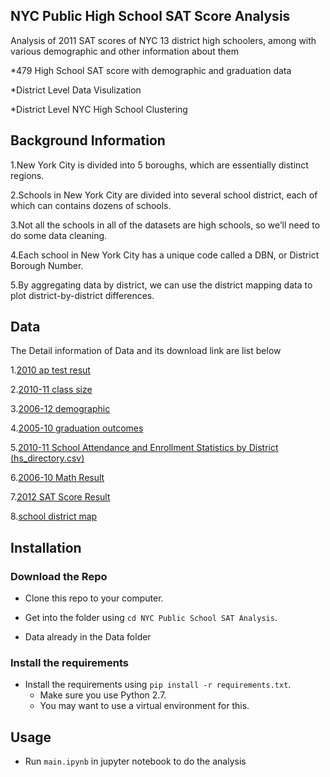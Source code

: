 NYC Public High School SAT Score Analysis
-----------------------

Analysis of 2011 SAT scores of NYC 13 district high schoolers, among with various demographic and other information about them

*479 High School SAT score with demographic and graduation data

*District Level Data Visulization

*District Level NYC High School Clustering

Background Information
----------------------


1.New York City is divided into 5 boroughs, which are essentially distinct regions.

2.Schools in New York City are divided into several school district, each of which can contains dozens of schools.

3.Not all the schools in all of the datasets are high schools, so we’ll need to do some data cleaning.

4.Each school in New York City has a unique code called a DBN, or District Borough Number.

5.By aggregating data by district, we can use the district mapping data to plot district-by-district differences.


Data
----------------------
The Detail information of Data and its download link are list below

1.[2010 ap test resut](https://data.cityofnewyork.us/Education/AP-College-Board-2010-School-Level-Results/itfs-ms3e)

2.[2010-11 class size](https://data.cityofnewyork.us/Education/2010-2011-Class-Size-School-level-detail/urz7-pzb3)

3.[2006-12 demographic](https://data.cityofnewyork.us/Education/School-Demographics-and-Accountability-Snapshot-20/ihfw-zy9j)

4.[2005-10 graduation outcomes](https://data.cityofnewyork.us/Education/Graduation-Outcomes-Classes-Of-2005-2010-School-Le/vh2h-md7a)

5.[2010-11 School Attendance and Enrollment Statistics by District (hs_directory.csv)](https://data.cityofnewyork.us/Education/School-Attendance-and-Enrollment-Statistics-by-Dis/7z8d-msnt)

6.[2006-10 Math Result](https://data.cityofnewyork.us/Education/NYS-Math-Test-Results-By-Grade-2006-2011-School-Le/jufi-gzgp)

7.[2012 SAT Score Result](https://data.cityofnewyork.us/Education/SAT-Results/f9bf-2cp4)

8.[school district map](https://data.cityofnewyork.us/Education/School-Districts/r8nu-ymqj)

Installation
----------------------

### Download the Repo

* Clone this repo to your computer.

* Get into the folder using `cd NYC Public School SAT Analysis`.

* Data already in the Data folder

### Install the requirements
 
* Install the requirements using `pip install -r requirements.txt`.
    * Make sure you use Python 2.7.
    * You may want to use a virtual environment for this.

Usage
-----------------------

* Run  `main.ipynb` in jupyter notebook to do the analysis
